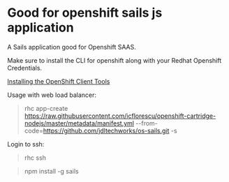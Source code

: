 # Good for openshift sails js application

A Sails application good for Openshift SAAS.

Make sure to install the CLI for openshift along with your Redhat Openshift Credentials.

[Installing the OpenShift Client Tools](https://developers.openshift.com/managing-your-applications/client-tools.html)

Usage with web load balancer:

> rhc app-create <Your appname> https://raw.githubusercontent.com/icflorescu/openshift-cartridge-nodejs/master/metadata/manifest.yml --from-code=https://github.com/jdltechworks/os-sails.git -s

Login to ssh:

> rhc ssh <Your app-name>

> npm install -g sails


